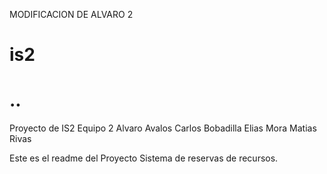 


MODIFICACION DE ALVARO 2

# is2
# ..
Proyecto de IS2
Equipo 2
Alvaro Avalos
Carlos Bobadilla
Elias Mora
Matias Rivas

Este es el readme del Proyecto Sistema de reservas de recursos. 
